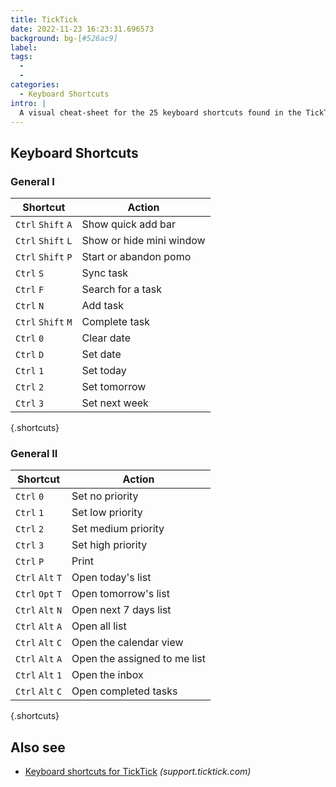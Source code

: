 ```yaml
---
title: TickTick
date: 2022-11-23 16:23:31.696573
background: bg-[#526ac9]
label:
tags:
  -
  -
categories:
  - Keyboard Shortcuts
intro: |
  A visual cheat-sheet for the 25 keyboard shortcuts found in the TickTick desktop app
---
```


## Keyboard Shortcuts

### General I

| Shortcut           | Action                   |
| ------------------ | ------------------------ |
| `Ctrl` `Shift` `A` | Show quick add bar       |
| `Ctrl` `Shift` `L` | Show or hide mini window |
| `Ctrl` `Shift` `P` | Start or abandon pomo    |
| `Ctrl` `S`         | Sync task                |
| `Ctrl` `F`         | Search for a task        |
| `Ctrl` `N`         | Add task                 |
| `Ctrl` `Shift` `M` | Complete task            |
| `Ctrl` `0`         | Clear date               |
| `Ctrl` `D`         | Set date                 |
| `Ctrl` `1`         | Set today                |
| `Ctrl` `2`         | Set tomorrow             |
| `Ctrl` `3`         | Set next week            |

{.shortcuts}

### General II

| Shortcut         | Action                       |
| ---------------- | ---------------------------- |
| `Ctrl` `0`       | Set no priority              |
| `Ctrl` `1`       | Set low priority             |
| `Ctrl` `2`       | Set medium priority          |
| `Ctrl` `3`       | Set high priority            |
| `Ctrl` `P`       | Print                        |
| `Ctrl` `Alt` `T` | Open today's list            |
| `Ctrl` `Opt` `T` | Open tomorrow's list         |
| `Ctrl` `Alt` `N` | Open next 7 days list        |
| `Ctrl` `Alt` `A` | Open all list                |
| `Ctrl` `Alt` `C` | Open the calendar view       |
| `Ctrl` `Alt` `A` | Open the assigned to me list |
| `Ctrl` `Alt` `1` | Open the inbox               |
| `Ctrl` `Alt` `C` | Open completed tasks         |

{.shortcuts}

## Also see

- [Keyboard shortcuts for TickTick](https://support.ticktick.com/hc/en-us/articles/360016272252-Shortcuts) _(support.ticktick.com)_
